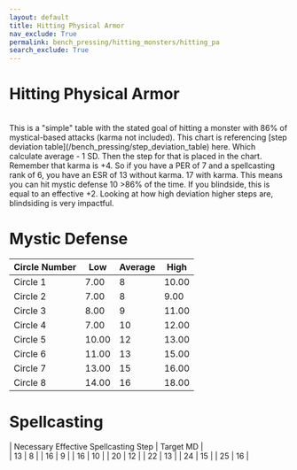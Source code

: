 ```yaml
---
layout: default
title: Hitting Physical Armor
nav_exclude: True
permalink: bench_pressing/hitting_monsters/hitting_pa
search_exclude: True
---
```

# Hitting Physical Armor

<br>
This is a "simple" table with the stated goal of hitting a monster with 86% of mystical-based attacks (karma not included). This chart is referencing [step deviation table](/bench_pressing/step_deviation_table) here. Which calculate average - 1 SD. Then the step for that is placed in the chart.
<br>
Remember that karma is +4. So if you have a PER of 7 and a spellcasting rank of 6, you have an ESR of 13 without karma. 17 with karma. This means you can hit mystic defense 10 >86% of the time. If you blindside, this is equal to an effective +2. Looking at how high deviation higher steps are, blindsiding is very impactful.
<br>


# Mystic Defense

| Circle Number | Low  | Average  | High  |
|---------------|------|----------|-------|
| Circle 1      | 7.00 |  8       | 10.00 |
| Circle 2      | 7.00 |  8       | 9.00  |
| Circle 3      | 8.00 |  9       | 11.00 | 
| Circle 4      | 7.00 |  10      | 12.00 |
| Circle 5      | 10.00|  12      | 13.00 |
| Circle 6      | 11.00|  13      | 15.00 |
| Circle 7      | 13.00|  15      | 16.00 |
| Circle 8      | 14.00|  16      | 18.00 |

# Spellcasting

| Necessary Effective Spellcasting Step | Target MD |  
|  13 | 8  | 
|  16 | 9  |
|  16 | 10 |
|  20 | 12 |
|  22 | 13 |
|  24 | 15 |
|  25 | 16 |